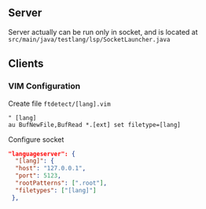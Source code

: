 
## Server

Server actually can be run only in socket, and is located at `src/main/java/testlang/lsp/SocketLauncher.java`

## Clients

### VIM Configuration

Create file `ftdetect/[lang].vim`

```
" [lang]
au BufNewFile,BufRead *.[ext] set filetype=[lang]
```

Configure socket
```json
"languageserver": {
  "[lang]": {
  "host": "127.0.0.1",
  "port": 5123,
  "rootPatterns": [".root"],
  "filetypes": ["[lang]"]
 },




```
